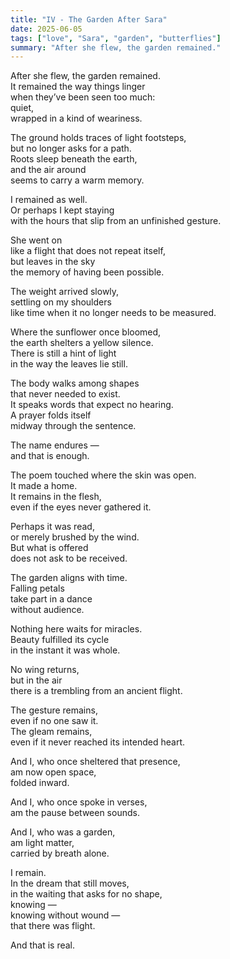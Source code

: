 ```yaml
---
title: "IV - The Garden After Sara"
date: 2025-06-05
tags: ["love", "Sara", "garden", "butterflies"]
summary: "After she flew, the garden remained."
---
```


After she flew, the garden remained.<br>
It remained the way things linger<br>
when they’ve been seen too much:<br>
quiet,<br>
wrapped in a kind of weariness.<br>

The ground holds traces of light footsteps,<br>
but no longer asks for a path.<br>
Roots sleep beneath the earth,<br>
and the air around<br>
seems to carry a warm memory.<br>

I remained as well.<br>
Or perhaps I kept staying<br>
with the hours that slip from an unfinished gesture.<br>

She went on <br>
like a flight that does not repeat itself,<br>
but leaves in the sky<br>
the memory of having been possible.<br>

The weight arrived slowly,<br>
settling on my shoulders<br>
like time when it no longer needs to be measured.<br>

Where the sunflower once bloomed,<br>
the earth shelters a yellow silence.<br>
There is still a hint of light<br>
in the way the leaves lie still.<br>

The body walks among shapes<br>
that never needed to exist.<br>
It speaks words that expect no hearing.<br>
A prayer folds itself<br>
midway through the sentence.<br>

The name endures —<br>
and that is enough.<br>

The poem touched where the skin was open.<br>
It made a home.<br>
It remains in the flesh,<br>
even if the eyes never gathered it.<br>

Perhaps it was read,<br>
or merely brushed by the wind.<br>
But what is offered<br>
does not ask to be received.<br>

The garden aligns with time.<br>
Falling petals<br>
take part in a dance<br>
without audience.<br>

Nothing here waits for miracles.<br>
Beauty fulfilled its cycle<br>
in the instant it was whole.<br>

No wing returns,<br>
but in the air<br>
there is a trembling from an ancient flight.<br>

The gesture remains,<br>
even if no one saw it.<br>
The gleam remains,<br>
even if it never reached its intended heart.<br>

And I, who once sheltered that presence,<br>
am now open space,<br>
folded inward.<br>

And I, who once spoke in verses,<br>
am the pause between sounds.<br>

And I, who was a garden,<br>
am light matter,<br>
carried by breath alone.<br>

I remain.<br>
In the dream that still moves,<br>
in the waiting that asks for no shape,<br>
knowing —<br>
knowing without wound —<br>
that there was flight.<br>

And that is real.